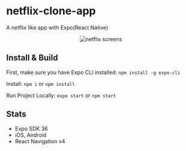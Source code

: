 # netflix-clone-app
A netflix like app with Expo(React Native)


<p align="center">
  <img alt="netflix screens" src="https://camo.githubusercontent.com/93a48b40f5ef2e29b9d7a34351908fc5d5ffdd434a490bf6cd584131ba2e514f/68747470733a2f2f692e696d6775722e636f6d2f726877746a72462e706e67" />
</p>

## Install & Build
First, make sure you have Expo CLI installed: `npm install -g expo-cli`

Install: `npm i` or `npm install`

Run Project Locally: `expo start` or `npm start`


## Stats

- Expo SDK 36
- iOS, Android
- React Navigation v4
